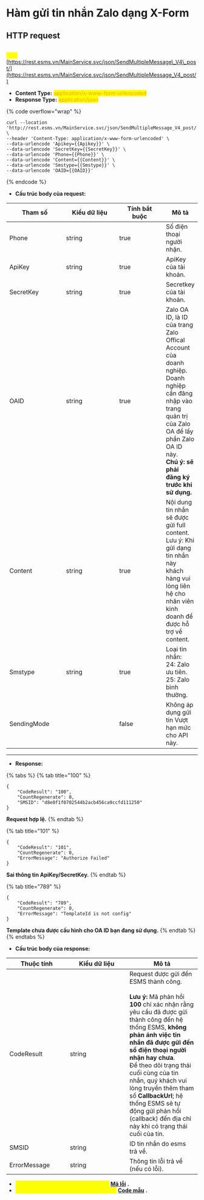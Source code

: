 # Hàm gửi tin nhắn Zalo dạng X-Form

## HTTP request

\
<mark style="color:yellow;">**`POST`**</mark> [https://rest.esms.vn/MainService.svc/json/SendMultipleMessage\_V4\_post/](https://rest.esms.vn/MainService.svc/json/SendMultipleMessage_V4_post/)

* **Content Type:** <mark style="color:orange;">application/x-www-form-urlencoded</mark>
* **Response Type:** <mark style="color:orange;">application/json</mark>

{% code overflow="wrap" %}
```
curl --location 'http://rest.esms.vn/MainService.svc/json/SendMultipleMessage_V4_post/' \
--header 'Content-Type: application/x-www-form-urlencoded' \
--data-urlencode 'Apikey={{Apikey}}' \
--data-urlencode 'SecretKey={{SecretKey}}' \
--data-urlencode 'Phone={{Phone}}' \
--data-urlencode 'Content={{Content}}' \
--data-urlencode 'Smstype={{Smstype}}' \
--data-urlencode 'OAID={{OAID}}'
```
{% endcode %}

* **Cấu trúc body của request:**

<table><thead><tr><th width="143">Tham số</th><th width="152">Kiểu dữ liệu</th><th width="130" data-type="checkbox">Tính bắt buộc</th><th>Mô tả</th></tr></thead><tbody><tr><td>Phone</td><td>string</td><td>true</td><td>Số điện thoại người nhận.</td></tr><tr><td>ApiKey</td><td>string</td><td>true</td><td>ApiKey của tài khoản.</td></tr><tr><td>SecretKey</td><td>string</td><td>true</td><td>Secretkey của tài khoản.</td></tr><tr><td>OAID</td><td>string</td><td>true</td><td>Zalo OA ID, là ID của trang Zalo Offical Account của doanh nghiệp. Doanh nghiệp cần đăng nhập vào trang quản trị của Zalo OA để lấy phần Zalo OA ID này. <br><strong>Chú ý: sẽ phải đăng ký trước khi sử dụng.</strong></td></tr><tr><td>Content</td><td>string</td><td>true</td><td>Nội dung tin nhắn sẽ được gửi full content.<br>Lưu ý: Khi gửi dạng tin nhắn này khách hàng vui lòng liên hệ cho nhân viên kinh doanh để được hỗ trợ về content.</td></tr><tr><td>Smstype</td><td>string</td><td>true</td><td>Loại tin nhắn:<br>24: Zalo ưu tiên.<br>25: Zalo bình thường.</td></tr><tr><td>SendingMode</td><td></td><td>false</td><td>Không áp dụng gửi tin Vượt hạn mức cho API này.</td></tr></tbody></table>

***

* **Response:**

{% tabs %}
{% tab title="100" %}
```
{
    "CodeResult": "100",
    "CountRegenerate": 0,
    "SMSID": "d8e0f1f0702544b2acb456ca9ccfd111250"
}
```

**Request hợp lệ.**
{% endtab %}

{% tab title="101" %}
```
{
    "CodeResult": "101",
    "CountRegenerate": 0,
    "ErrorMessage": "Authorize Failed"
}
```

**Sai thông tin ApiKey/SecretKey.**
{% endtab %}

{% tab title="789" %}
```
{
    "CodeResult": "789",
    "CountRegenerate": 0,
    "ErrorMessage": "TemplateId is not config"
}
```

**Template chưa được cấu hình cho OA ID bạn đang sử dụng.**
{% endtab %}
{% endtabs %}

* **Cấu trúc body của response:**

<table><thead><tr><th width="143.53338623046875">Thuộc tính</th><th width="140.933349609375">Kiểu dữ liệu</th><th>Mô tả</th></tr></thead><tbody><tr><td>CodeResult</td><td>string</td><td>Request được gửi đến ESMS thành công.<br><br><strong>Lưu ý:</strong> Mã phản hồi <strong>100</strong> chỉ xác nhận rằng yêu cầu đã được gửi thành công đến hệ thống ESMS, <strong>không phản ánh việc tin nhắn đã được gửi đến số điện thoại người nhận hay chưa</strong>.<br>Để theo dõi trạng thái cuối cùng của tin nhắn, quý khách vui lòng truyền thêm tham số <strong>CallbackUrl</strong>; hệ thống ESMS sẽ tự động gửi phản hồi (callback) đến địa chỉ này khi có trạng thái cuối của tin.</td></tr><tr><td>SMSID</td><td>string</td><td>ID tin nhắn do esms trả về.</td></tr><tr><td>ErrorMessage</td><td>string</td><td>Thông tin lỗi trả về (nếu có lỗi).</td></tr></tbody></table>

* _<mark style="color:yellow;">**Thông tin chi tiết mã lỗi xem ở bảng:**</mark>_ [**Mã lỗi**](../bang-ma-loi.md) **.**
* _<mark style="color:yellow;">**Lấy code mẫu của các ngôn ngữ ở link:**</mark>_ [**Code mẫu**](https://samplefordevelopers.esms.vn/#2d996c73-a5c2-45ca-973e-d18aabb960c7) **.**
